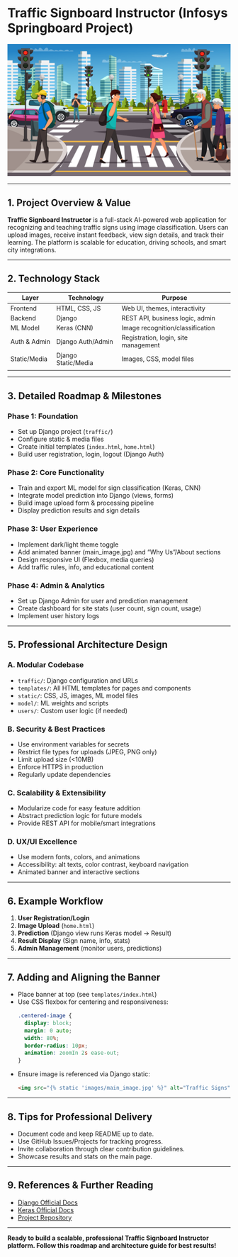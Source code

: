 # Traffic Signboard Instructor (Infosys Springboard Project)

![Project Banner](crosswalk_v_01.jpg)

---

## 1. Project Overview & Value

**Traffic Signboard Instructor** is a full-stack AI-powered web application for recognizing and teaching traffic signs using image classification. Users can upload images, receive instant feedback, view sign details, and track their learning. The platform is scalable for education, driving schools, and smart city integrations.

---

## 2. Technology Stack

| Layer         | Technology                | Purpose                                 |
|---------------|--------------------------|-----------------------------------------|
| Frontend      | HTML, CSS, JS            | Web UI, themes, interactivity           |
| Backend       | Django                    | REST API, business logic, admin         |
| ML Model      | Keras (CNN)               | Image recognition/classification        |
| Auth & Admin  | Django Auth/Admin         | Registration, login, site management    |
| Static/Media  | Django Static/Media       | Images, CSS, model files                |
         |



---

## 3. Detailed Roadmap & Milestones

### **Phase 1: Foundation**
- Set up Django project (`traffic/`)
- Configure static & media files
- Create initial templates (`index.html`, `home.html`)
- Build user registration, login, logout (Django Auth)

### **Phase 2: Core Functionality**
- Train and export ML model for sign classification (Keras, CNN)
- Integrate model prediction into Django (views, forms)
- Build image upload form & processing pipeline
- Display prediction results and sign details

### **Phase 3: User Experience**
- Implement dark/light theme toggle
- Add animated banner (main_image.jpg) and “Why Us”/About sections
- Design responsive UI (Flexbox, media queries)
- Add traffic rules, info, and educational content

### **Phase 4: Admin & Analytics**
- Set up Django Admin for user and prediction management
- Create dashboard for site stats (user count, sign count, usage)
- Implement user history logs


---

## 5. Professional Architecture Design

### **A. Modular Codebase**
- `traffic/`: Django configuration and URLs
- `templates/`: All HTML templates for pages and components
- `static/`: CSS, JS, images, ML model files
- `model/`: ML weights and scripts
- `users/`: Custom user logic (if needed)

### **B. Security & Best Practices**
- Use environment variables for secrets
- Restrict file types for uploads (JPEG, PNG only)
- Limit upload size (<10MB)
- Enforce HTTPS in production
- Regularly update dependencies

### **C. Scalability & Extensibility**
- Modularize code for easy feature addition
- Abstract prediction logic for future models
- Provide REST API for mobile/smart integrations

### **D. UX/UI Excellence**
- Use modern fonts, colors, and animations
- Accessibility: alt texts, color contrast, keyboard navigation
- Animated banner and interactive sections

---

## 6. Example Workflow

1. **User Registration/Login**
2. **Image Upload** (`home.html`)
3. **Prediction** (Django view runs Keras model → Result)
4. **Result Display** (Sign name, info, stats)
5. **Admin Management** (monitor users, predictions)

---

## 7. Adding and Aligning the Banner

- Place banner at top (see `templates/index.html`)
- Use CSS flexbox for centering and responsiveness:
  ```css
  .centered-image {
    display: block;
    margin: 0 auto;
    width: 80%;
    border-radius: 10px;
    animation: zoomIn 2s ease-out;
  }
  ```
- Ensure image is referenced via Django static:
  ```html
  <img src="{% static 'images/main_image.jpg' %}" alt="Traffic Signs" class="centered-image">
  ```

---

## 8. Tips for Professional Delivery

- Document code and keep README up to date.
- Use GitHub Issues/Projects for tracking progress.
- Invite collaboration through clear contribution guidelines.
- Showcase results and stats on the main page.

---

## 9. References & Further Reading

- [Django Official Docs](https://docs.djangoproject.com/)
- [Keras Official Docs](https://keras.io/)
- [Project Repository](https://github.com/Asutosh-21/Traffic_signboard_instructor)

---

**Ready to build a scalable, professional Traffic Signboard Instructor platform. Follow this roadmap and architecture guide for best results!**
